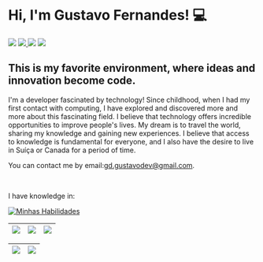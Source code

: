 <h1> Hi, I'm Gustavo Fernandes! 💻</h1>

<div> 
     <a href="https://www.instagram.com/gustavogfggoncalves/" target="_blank"><img src="https://img.shields.io/badge/-Instagram-%23E4405F?style=for-the-badge&logo=instagram&logoColor=white" target="_blank"></a> 
     <a href = "mailto:gd.gustavodev@gmail.com"><img src="https://img.shields.io/badge/Gmail-D14836?style=for-the-badge&logo=gmail&logoColor=white" target="_blank"</a>
     <a href="https://www.linkedin.com/in/gustavo-fernandes-gon%C3%A7alves-7a7917197/" target="_blank"><img src="https://img.shields.io/badge/-LinkedIn-%230077B5?style=for-the-badge&logo=linkedin&logoColor=white" target="_blank"></a>
     <a href="https://wa.me/+5531975417120" target="_blank"><img src="https://img.shields.io/badge/WhatsApp-25D366?style=for-the-badge&logo=whatsapp&logoColor=white" target="_blank"></a>
 </div>
<h2 align="left">
This is my favorite environment, where ideas and innovation become code.
</h2>
<p>I'm a developer fascinated by technology! Since childhood, when I had my first contact with computing, I have explored and discovered more and more about this fascinating field. I believe that technology offers incredible opportunities to improve people's lives. My dream is to travel the world, sharing my knowledge and gaining new experiences. I believe that access to knowledge is fundamental for everyone, and I also have the desire to live in Suíça or Canada for a period of time.</p>

<p>You can contact me by email:<a href="mailto:gd.gustavodev@gmail.com">gd.gustavodev@gmail.com</a>.</p> 
<br>

<p>I have knowledge in: </p>
<div align="left">

[![Minhas Habilidades]([https://skillicons.dev/icons?i=html,css,js,nodejs,react,git,figma,vscode](https://skillicons.dev/icons?i=html,css,js,typescript,bootstrap,tailwind,nodejs,express,react,python,selenium,git,figma,vscode)
)](https://skillicons.dev)

  </div>
  
  | ![](http://github-profile-summary-cards.vercel.app/api/cards/stats?username=GustavoGFG&theme=nord_dark) | ![](http://github-profile-summary-cards.vercel.app/api/cards/repos-per-language?username=GustavoGFG&hide=Html&theme=nord_dark) | ![](http://github-profile-summary-cards.vercel.app/api/cards/most-commit-language?username=GustavoGFG&theme=nord_dark) |
| :-: | :-: | :-: |

| ![](http://github-profile-summary-cards.vercel.app/api/cards/profile-details?username=GustavoGFG&theme=nord_dark) | ![](https://github-readme-streak-stats.herokuapp.com/?user=GustavoGFG&hide_border=true&date_format=M%20j%5B%2C%20Y%5D&background=2D3742&stroke=2D3742&ring=6bbbca&fire=6bbbca&currStreakNum=fff&sideNums=6bbbca&currStreakLabel=6bbbca&sideLabels=fff&dates=fff) |
| :-: | :-: |
